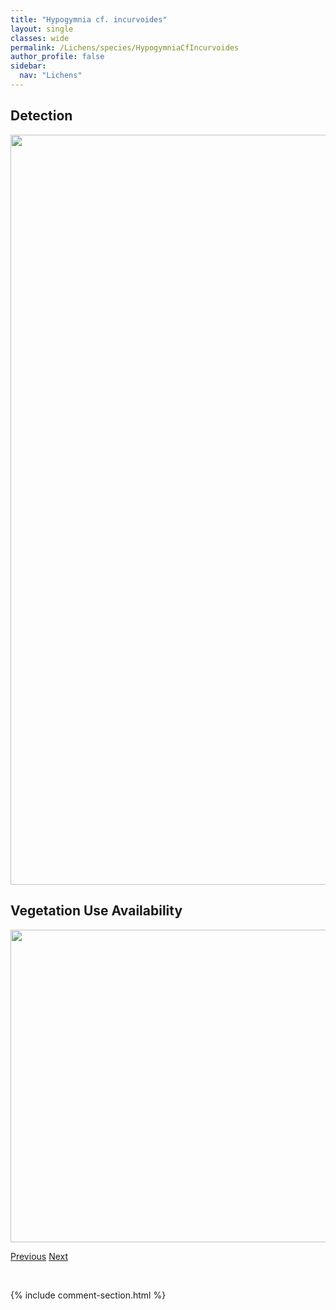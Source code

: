 ```yaml
---
title: "Hypogymnia cf. incurvoides"
layout: single
classes: wide
permalink: /Lichens/species/HypogymniaCfIncurvoides
author_profile: false
sidebar:
  nav: "Lichens"
---
```


<h2>Detection</h2>

<a href="https://drive.google.com/uc?export=view&id=1AzOCUfTgkmpCRO6UjfGAgXEiK048YT89">
<img src="https://drive.google.com/uc?export=view&id=1AzOCUfTgkmpCRO6UjfGAgXEiK048YT89" height = "1200" width = "800">
</a>


<h2>Vegetation Use Availability</h2>

<a href="https://drive.google.com/uc?export=view&id=1Z6nHzqH23xBIxWQJiD-8VPVdIB-lruDO">
<img src="https://drive.google.com/uc?export=view&id=1Z6nHzqH23xBIxWQJiD-8VPVdIB-lruDO" height = "500" width = "1000">
</a>


<a href="/DevelopmentWebsite/Lichens/species/HypogymniaBitteri" class="pagination--pager" title="Hypogymnia bitteri">Previous</a> <a href="/DevelopmentWebsite/Lichens/species/HypogymniaDichroma" class="pagination--pager" title="Hypogymnia dichroma">Next</a>

<p>&nbsp;</p>

{% include comment-section.html %}
